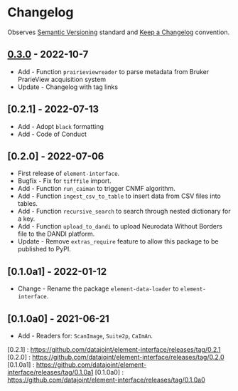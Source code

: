 # Changelog

Observes [Semantic Versioning](https://semver.org/spec/v2.0.0.html) standard and [Keep a Changelog](https://keepachangelog.com/en/1.0.0/) convention.

## [0.3.0] - 2022-10-7

+ Add - Function `prairieviewreader` to parse metadata from Bruker PrarieView acquisition system
+ Update - Changelog with tag links


## [0.2.1] - 2022-07-13

+ Add - Adopt `black` formatting
+ Add - Code of Conduct

## [0.2.0] - 2022-07-06

+ First release of `element-interface`.
+ Bugfix - Fix for `tifffile` import.
+ Add - Function `run_caiman` to trigger CNMF algorithm.
+ Add - Function `ingest_csv_to_table` to insert data from CSV files into tables.
+ Add - Function `recursive_search` to search through nested dictionary for a key.
+ Add - Function `upload_to_dandi` to upload Neurodata Without Borders file to the DANDI platform.
+ Update - Remove `extras_require` feature to allow this package to be published to PyPI.

## [0.1.0a1] - 2022-01-12

+ Change - Rename the package `element-data-loader` to `element-interface`.

## [0.1.0a0] - 2021-06-21

+ Add - Readers for: `ScanImage`, `Suite2p`, `CaImAn`.

[0.3.0]: https://github.com/datajoint/element-interface/releases/tag/0.3.0
[0.2.1] : https://github.com/datajoint/element-interface/releases/tag/0.2.1
[0.2.0] : https://github.com/datajoint/element-interface/releases/tag/0.2.0
[0.1.0a1] : https://github.com/datajoint/element-interface/releases/tag/0.1.0a1
[0.1.0a0] : https://github.com/datajoint/element-interface/releases/tag/0.1.0a0
